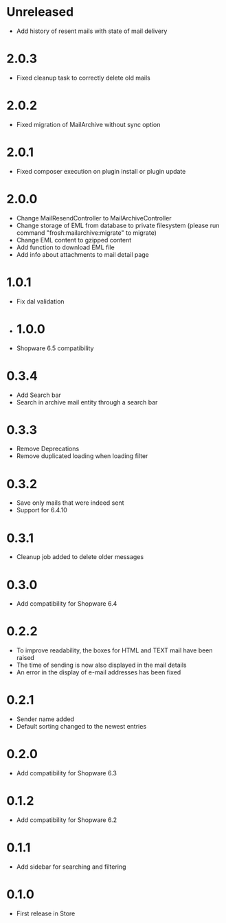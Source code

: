 # Unreleased
* Add history of resent mails with state of mail delivery

# 2.0.3
* Fixed cleanup task to correctly delete old mails

# 2.0.2
* Fixed migration of MailArchive without sync option

# 2.0.1
* Fixed composer execution on plugin install or plugin update

# 2.0.0
* Change MailResendController to MailArchiveController
* Change storage of EML from database to private filesystem (please run command "frosh:mailarchive:migrate" to migrate)
* Change EML content to gzipped content
* Add function to download EML file
* Add info about attachments to mail detail page

# 1.0.1
* Fix dal validation

* # 1.0.0
* Shopware 6.5 compatibility

# 0.3.4
* Add Search bar
* Search in archive mail entity through a search bar 

# 0.3.3
* Remove Deprecations
* Remove duplicated loading when loading filter

# 0.3.2
* Save only mails that were indeed sent
* Support for 6.4.10

# 0.3.1
* Cleanup job added to delete older messages

# 0.3.0
* Add compatibility for Shopware 6.4

# 0.2.2
* To improve readability, the boxes for HTML and TEXT mail have been raised
* The time of sending is now also displayed in the mail details
* An error in the display of e-mail addresses has been fixed

# 0.2.1

* Sender name added
* Default sorting changed to the newest entries

# 0.2.0

* Add compatibility for Shopware 6.3

# 0.1.2

* Add compatibility for Shopware 6.2

# 0.1.1

* Add sidebar for searching and filtering

# 0.1.0

* First release in Store
